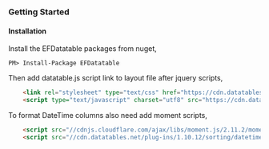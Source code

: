 ﻿### Getting Started
#### Installation
Install the EFDatatable packages from nuget,
```
PM> Install-Package EFDatatable
```
Then add datatable.js script link to layout file after jquery scripts,
```html
    <link rel="stylesheet" type="text/css" href="https://cdn.datatables.net/1.10.19/css/jquery.dataTables.css">
    <script type="text/javascript" charset="utf8" src="https://cdn.datatables.net/1.10.19/js/jquery.dataTables.js"></script>
```
To format DateTime columns also need add moment scripts,
```html
    <script src="//cdnjs.cloudflare.com/ajax/libs/moment.js/2.11.2/moment.min.js"></script>
    <script src="//cdn.datatables.net/plug-ins/1.10.12/sorting/datetime-moment.js"></script>
```